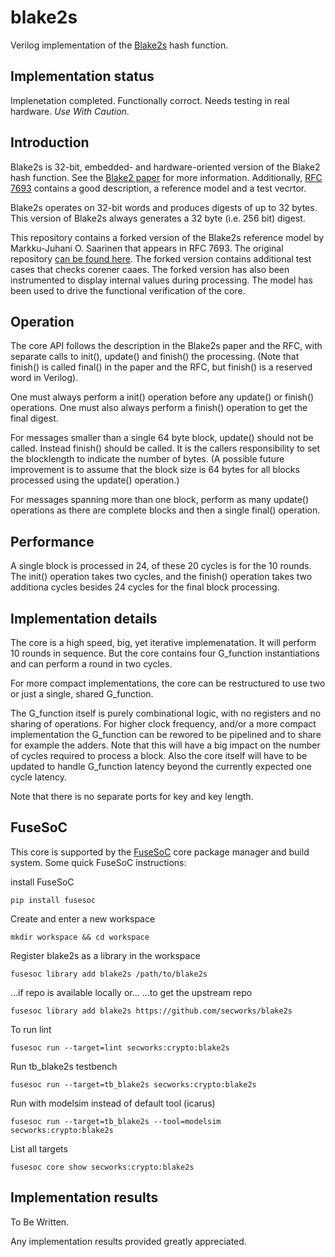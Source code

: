 # blake2s
Verilog implementation of the [Blake2s](https://blake2.net/) hash function.


## Implementation status
Implenetation completed. Functionally corroct. Needs testing in
real hardware. *Use* *With* *Caution*.


## Introduction
Blake2s is 32-bit,  embedded- and hardware-oriented version of the Blake2 hash
function. See the [Blake2 paper](https://blake2.net/blake2.pdf) for more
information. Additionally, [RFC
7693](https://tools.ietf.org/html/rfc7693) contains a good description,
a reference model and a test vecrtor.

Blake2s operates on 32-bit words and produces digests of up to
32 bytes. This version of Blake2s always generates a 32 byte (i.e. 256
bit) digest.

This repository contains a forked version of the Blake2s reference model
by  Markku-Juhani O. Saarinen that appears in RFC 7693. The original
repository [can be found
here](https://github.com/mjosaarinen/blake2_mjosref). The forked version
contains additional test cases that checks corener caaes. The forked
version has also been instrumented to display internal values during
processing. The model has been used to drive the functional
verification of the core.


## Operation
The core API follows the description in the Blake2s paper and the RFC,
with separate calls to init(), update() and finish() the
processing. (Note that finish() is called final() in the paper and the
RFC, but finish() is a reserved word in Verilog).

One must always perform a init() operation before any update() or
finish() operations. One must also always perform a finish() operation
to get the final digest.

For messages smaller than a single 64 byte block, update() should not be
called. Instead finish() should be called. It is the callers
responsibility to set the blocklength to indicate the number of
bytes. (A possible future improvement is to assume that the block size
is 64 bytes for all blocks processed using the update() operation.)

For messages spanning more than one block, perform as many update()
operations as there are complete blocks and then a single final()
operation.


## Performance
A single block is processed in 24, of these 20 cycles is for the 10
rounds. The init() operation takes two cycles, and the finish()
operation takes two additiona cycles besides 24 cycles for the final
block processing.


## Implementation details
The core is a high speed, big, yet iterative implemenatation. It will
perform 10 rounds in sequence. But the core contains four G_function
instantiations and can perform a round in two cycles.

For more compact implementations, the core can be restructured to use
two or just a single, shared G_function.

The G_function itself is purely combinational logic, with no registers
and no sharing of operations. For higher clock frequency, and/or a more
compact implementation the G_function can be rewored to be pipelined and
to share for example the adders. Note that this will have a big impact
on the number of cycles required to process a block. Also the core
itself will have to be updated to handle G_function latency beyond the
currently expected one cycle latency.


Note that there is no separate ports for key and key length.


## FuseSoC
This core is supported by the
[FuseSoC](https://github.com/olofk/fusesoc) core package manager and
build system. Some quick  FuseSoC instructions:

install FuseSoC
~~~
pip install fusesoc
~~~

Create and enter a new workspace
~~~
mkdir workspace && cd workspace
~~~

Register blake2s as a library in the workspace
~~~
fusesoc library add blake2s /path/to/blake2s
~~~

...if repo is available locally or...
...to get the upstream repo
~~~
fusesoc library add blake2s https://github.com/secworks/blake2s
~~~

To run lint
~~~
fusesoc run --target=lint secworks:crypto:blake2s
~~~

Run tb_blake2s testbench
~~~
fusesoc run --target=tb_blake2s secworks:crypto:blake2s
~~~

Run with modelsim instead of default tool (icarus)
~~~
fusesoc run --target=tb_blake2s --tool=modelsim secworks:crypto:blake2s
~~~

List all targets
~~~
fusesoc core show secworks:crypto:blake2s
~~~



## Implementation results
To Be Written.

Any implementation results provided greatly appreciated.
